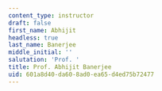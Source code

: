 ```yaml
---
content_type: instructor
draft: false
first_name: Abhijit
headless: true
last_name: Banerjee
middle_initial: ''
salutation: 'Prof. '
title: Prof. Abhijit Banerjee
uid: 601a8d40-da60-8ad0-ea65-d4ed75b72477
---
```

